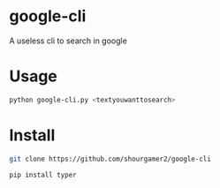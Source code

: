 # google-cli
A useless cli to search in google 
# Usage
```sh
python google-cli.py <textyouwanttosearch>
```
# Install
```sh
git clone https://github.com/shourgamer2/google-cli
```
```sh
pip install typer
```

